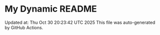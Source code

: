 # My Dynamic README
Updated at: Thu Oct 30 20:23:42 UTC 2025
This file was auto-generated by GitHub Actions.
